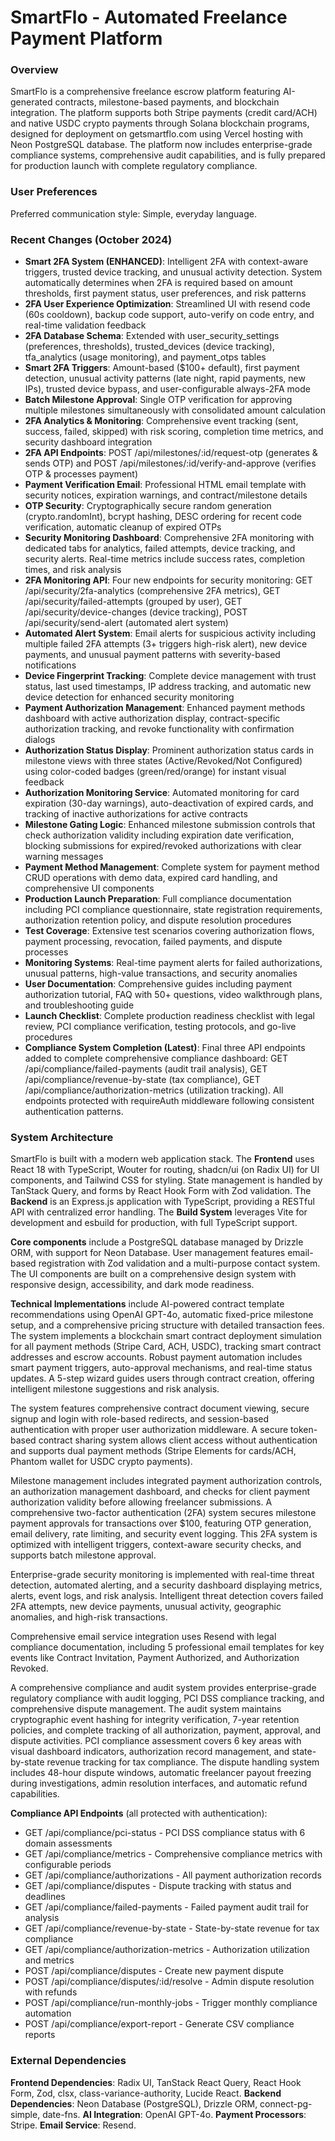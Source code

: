 # SmartFlo - Automated Freelance Payment Platform

### Overview
SmartFlo is a comprehensive freelance escrow platform featuring AI-generated contracts, milestone-based payments, and blockchain integration. The platform supports both Stripe payments (credit card/ACH) and native USDC crypto payments through Solana blockchain programs, designed for deployment on getsmartflo.com using Vercel hosting with Neon PostgreSQL database. The platform now includes enterprise-grade compliance systems, comprehensive audit capabilities, and is fully prepared for production launch with complete regulatory compliance.

### User Preferences
Preferred communication style: Simple, everyday language.

### Recent Changes (October 2024)
- **Smart 2FA System (ENHANCED)**: Intelligent 2FA with context-aware triggers, trusted device tracking, and unusual activity detection. System automatically determines when 2FA is required based on amount thresholds, first payment status, user preferences, and risk patterns
- **2FA User Experience Optimization**: Streamlined UI with resend code (60s cooldown), backup code support, auto-verify on code entry, and real-time validation feedback
- **2FA Database Schema**: Extended with user_security_settings (preferences, thresholds), trusted_devices (device tracking), tfa_analytics (usage monitoring), and payment_otps tables
- **Smart 2FA Triggers**: Amount-based ($100+ default), first payment detection, unusual activity patterns (late night, rapid payments, new IPs), trusted device bypass, and user-configurable always-2FA mode
- **Batch Milestone Approval**: Single OTP verification for approving multiple milestones simultaneously with consolidated amount calculation
- **2FA Analytics & Monitoring**: Comprehensive event tracking (sent, success, failed, skipped) with risk scoring, completion time metrics, and security dashboard integration
- **2FA API Endpoints**: POST /api/milestones/:id/request-otp (generates & sends OTP) and POST /api/milestones/:id/verify-and-approve (verifies OTP & processes payment)
- **Payment Verification Email**: Professional HTML email template with security notices, expiration warnings, and contract/milestone details
- **OTP Security**: Cryptographically secure random generation (crypto.randomInt), bcrypt hashing, DESC ordering for recent code verification, automatic cleanup of expired OTPs
- **Security Monitoring Dashboard**: Comprehensive 2FA monitoring with dedicated tabs for analytics, failed attempts, device tracking, and security alerts. Real-time metrics include success rates, completion times, and risk analysis
- **2FA Monitoring API**: Four new endpoints for security monitoring: GET /api/security/2fa-analytics (comprehensive 2FA metrics), GET /api/security/failed-attempts (grouped by user), GET /api/security/device-changes (device tracking), POST /api/security/send-alert (automated alert system)
- **Automated Alert System**: Email alerts for suspicious activity including multiple failed 2FA attempts (3+ triggers high-risk alert), new device payments, and unusual payment patterns with severity-based notifications
- **Device Fingerprint Tracking**: Complete device management with trust status, last used timestamps, IP address tracking, and automatic new device detection for enhanced security monitoring
- **Payment Authorization Management**: Enhanced payment methods dashboard with active authorization display, contract-specific authorization tracking, and revoke functionality with confirmation dialogs
- **Authorization Status Display**: Prominent authorization status cards in milestone views with three states (Active/Revoked/Not Configured) using color-coded badges (green/red/orange) for instant visual feedback
- **Authorization Monitoring Service**: Automated monitoring for card expiration (30-day warnings), auto-deactivation of expired cards, and tracking of inactive authorizations for active contracts
- **Milestone Gating Logic**: Enhanced milestone submission controls that check authorization validity including expiration date verification, blocking submissions for expired/revoked authorizations with clear warning messages
- **Payment Method Management**: Complete system for payment method CRUD operations with demo data, expired card handling, and comprehensive UI components
- **Production Launch Preparation**: Full compliance documentation including PCI compliance questionnaire, state registration requirements, authorization retention policy, and dispute resolution procedures
- **Test Coverage**: Extensive test scenarios covering authorization flows, payment processing, revocation, failed payments, and dispute processes
- **Monitoring Systems**: Real-time payment alerts for failed authorizations, unusual patterns, high-value transactions, and security anomalies
- **User Documentation**: Comprehensive guides including payment authorization tutorial, FAQ with 50+ questions, video walkthrough plans, and troubleshooting guide
- **Launch Checklist**: Complete production readiness checklist with legal review, PCI compliance verification, testing protocols, and go-live procedures
- **Compliance System Completion (Latest)**: Final three API endpoints added to complete comprehensive compliance dashboard: GET /api/compliance/failed-payments (audit trail analysis), GET /api/compliance/revenue-by-state (tax compliance), GET /api/compliance/authorization-metrics (utilization tracking). All endpoints protected with requireAuth middleware following consistent authentication patterns.

### System Architecture
SmartFlo is built with a modern web application stack. The **Frontend** uses React 18 with TypeScript, Wouter for routing, shadcn/ui (on Radix UI) for UI components, and Tailwind CSS for styling. State management is handled by TanStack Query, and forms by React Hook Form with Zod validation. The **Backend** is an Express.js application with TypeScript, providing a RESTful API with centralized error handling. The **Build System** leverages Vite for development and esbuild for production, with full TypeScript support.

**Core components** include a PostgreSQL database managed by Drizzle ORM, with support for Neon Database. User management features email-based registration with Zod validation and a multi-purpose contact system. The UI components are built on a comprehensive design system with responsive design, accessibility, and dark mode readiness.

**Technical Implementations** include AI-powered contract template recommendations using OpenAI GPT-4o, automatic fixed-price milestone setup, and a comprehensive pricing structure with detailed transaction fees. The system implements a blockchain smart contract deployment simulation for all payment methods (Stripe Card, ACH, USDC), tracking smart contract addresses and escrow accounts. Robust payment automation includes smart payment triggers, auto-approval mechanisms, and real-time status updates. A 5-step wizard guides users through contract creation, offering intelligent milestone suggestions and risk analysis.

The system features comprehensive contract document viewing, secure signup and login with role-based redirects, and session-based authentication with proper user authorization middleware. A secure token-based contract sharing system allows client access without authentication and supports dual payment methods (Stripe Elements for cards/ACH, Phantom wallet for USDC crypto payments).

Milestone management includes integrated payment authorization controls, an authorization management dashboard, and checks for client payment authorization validity before allowing freelancer submissions. A comprehensive two-factor authentication (2FA) system secures milestone payment approvals for transactions over $100, featuring OTP generation, email delivery, rate limiting, and security event logging. This 2FA system is optimized with intelligent triggers, context-aware security checks, and supports batch milestone approval.

Enterprise-grade security monitoring is implemented with real-time threat detection, automated alerting, and a security dashboard displaying metrics, alerts, event logs, and risk analysis. Intelligent threat detection covers failed 2FA attempts, new device payments, unusual activity, geographic anomalies, and high-risk transactions.

Comprehensive email service integration uses Resend with legal compliance documentation, including 5 professional email templates for key events like Contract Invitation, Payment Authorized, and Authorization Revoked.

A comprehensive compliance and audit system provides enterprise-grade regulatory compliance with audit logging, PCI DSS compliance tracking, and comprehensive dispute management. The audit system maintains cryptographic event hashing for integrity verification, 7-year retention policies, and complete tracking of all authorization, payment, approval, and dispute activities. PCI compliance assessment covers 6 key areas with visual dashboard indicators, authorization record management, and state-by-state revenue tracking for tax compliance. The dispute handling system includes 48-hour dispute windows, automatic freelancer payout freezing during investigations, admin resolution interfaces, and automatic refund capabilities.

**Compliance API Endpoints** (all protected with authentication):
- GET /api/compliance/pci-status - PCI DSS compliance status with 6 domain assessments
- GET /api/compliance/metrics - Comprehensive compliance metrics with configurable periods
- GET /api/compliance/authorizations - All payment authorization records
- GET /api/compliance/disputes - Dispute tracking with status and deadlines
- GET /api/compliance/failed-payments - Failed payment audit trail for analysis
- GET /api/compliance/revenue-by-state - State-by-state revenue for tax compliance
- GET /api/compliance/authorization-metrics - Authorization utilization and metrics
- POST /api/compliance/disputes - Create new payment dispute
- POST /api/compliance/disputes/:id/resolve - Admin dispute resolution with refunds
- POST /api/compliance/run-monthly-jobs - Trigger monthly compliance automation
- POST /api/compliance/export-report - Generate CSV compliance reports

### External Dependencies
**Frontend Dependencies**: Radix UI, TanStack React Query, React Hook Form, Zod, clsx, class-variance-authority, Lucide React.
**Backend Dependencies**: Neon Database (PostgreSQL), Drizzle ORM, connect-pg-simple, date-fns.
**AI Integration**: OpenAI GPT-4o.
**Payment Processors**: Stripe.
**Email Service**: Resend.